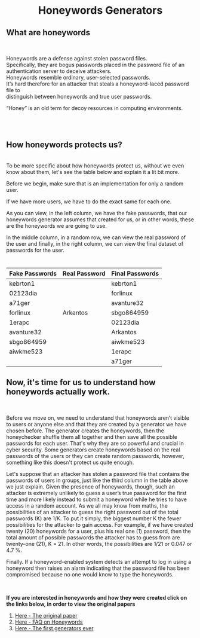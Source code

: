 <h1 align="center">Honeywords Generators</h1>

## **What	are	honeywords**
<br>

Honeywords	are	a	defense	against	stolen	password	files.	
Specifically,	they are	bogus	passwords	placed	in	the	password	file	of	an	authentication	server to	deceive	attackers.	
Honeywords resemble	ordinary,	user-selected	passwords.	
It’s hard	therefore	for	an	attacker	that steals	a	honeyword-laced password	file	to	
distinguish	between	honeywords	and	true user passwords.	

“Honey” is	an	old	term for	decoy	resources in	computing	environments.	

<br><br>

## **How honeywords protects us?**

<br>
To be more specific about how honeywords protect us, without we even know about them, let's see the table below and explain it a lit bit more.

Before we begin, make sure that is an implementation for only a random user. 

If we have more users, we have to do the exact same for each one.

As you can view, in the left column, we have the fake passwords, that our honeywords generator assumes that created for us, or in other words, these are the honeywords we are going to use.

In the middle column, in a random row, we can view the real password of the user and finally, in the right column, we can view the final dataset of passwords for the user.

#### <h1 align="center">
  
Fake Passwords | Real Password | Final Passwords
------------   | ------------  | ------------ |
kebrton1       |               |    kebrton1  |
02123dia       |               |    forlinux  |
a71ger         |               |    avanture32|
forlinux       |    Arkantos   |    sbgo864959|
1erapc         |               |    02123dia  |
avanture32     |               |    Arkantos  |
sbgo864959     |               |    aiwkme523 |
aiwkme523      |               |    1erapc    |
   <br>        |      <br>     |    a71ger    |
  
</h1>


## **Now, it's time for us to understand how honeywords actually work.**
<br>

Before we move on, we need to understand that honeywords aren’t visible to users or anyone else and that they are created by a generator we have chosen before. 
The generator creates the honeywords, then the honeychecker shuffle them all together and then save all the possible passwords for each user.
That's why they are so powerful and crucial in cyber security.
Some generators create honeywords based on the real passwords of the users or they can create random passwords, however, something like this doesn't protect us quite enough.


Let's suppose that an attacker has stolen a password file that contains the passwords of users in groups, just like the third column in the table above we just explain. 
Given the presence of honeywords, though, such an attacker is extremely unlikely to guess a user’s true password for the first time and more likely instead to submit a honeyword while he tries to have access in a random account. 
As we all may know from maths, the possibilities of an attacker to guess the right password out of the total passwords (K) are 1/K. 
To put it simply, the biggest number K the fewer possibilities for the attacker to gain access.
For example, if we have created twenty (20) honeywords for a user, plus his real one (1) password, then the total amount of possible passwords the attacker has to guess from are twenty-one (21), K = 21. 
In other words, the possibilities are 1/21 or 0.047 or 4.7 %.


Finally. If a honeyword-enabled system detects an attempt to log in using a honeyword then raises an alarm indicating that the password file has been compromised because no one would know to type the honeywords.


<br>

**If you are interested in honeywords and how they were created click on the links below, in order to view the original papers**

1.  [Here - The original paper](https://people.csail.mit.edu/rivest/pubs/JR13.pdf)
2.  [Here - FAQ on Honeywords](https://people.csail.mit.edu/rivest/honeywords/faq.pdf)
3.  [Here - The first generators ever](https://people.csail.mit.edu/rivest/honeywords/gen.py)
